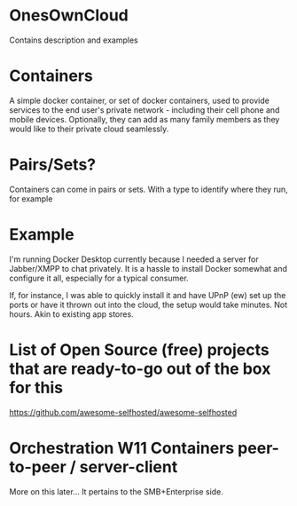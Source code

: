 # OnesOwnCloud
Contains description and examples


# Containers
A simple docker container, or set of docker containers, used to provide services to the end user's private network - including their cell phone and mobile devices. Optionally, they can add as many family members as they would like to their private cloud seamlessly.

# Pairs/Sets?
Containers can come in pairs or sets. With a type to identify where they run, for example 

# Example
I'm running Docker Desktop currently because I needed a server for Jabber/XMPP to chat privately. It is a hassle to install Docker somewhat and configure it all, especially for a typical consumer. 

If, for instance, I was able to quickly install it and have UPnP (ew) set up the ports or have it thrown out into the cloud, the setup would take minutes. Not hours. Akin to existing app stores.



# List of Open Source (free) projects that are ready-to-go out of the box for this
https://github.com/awesome-selfhosted/awesome-selfhosted



# Orchestration W11 Containers peer-to-peer / server-client
More on this later... It pertains to the SMB+Enterprise side. 
